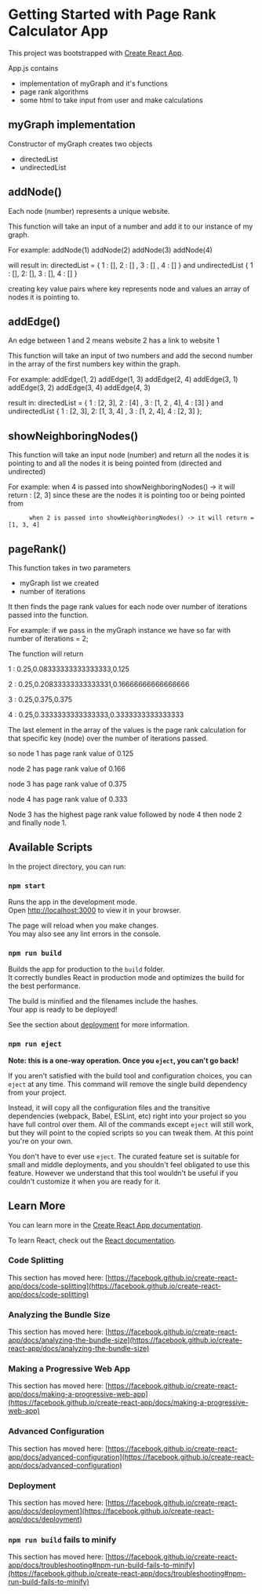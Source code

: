 # Getting Started with Page Rank Calculator App

This project was bootstrapped with [Create React App](https://github.com/facebook/create-react-app).



App.js contains 
- implementation of myGraph and it's functions
- page rank algorithms
- some html to take input from user and make calculations


## myGraph implementation
Constructor of myGraph creates two objects
- directedList 
- undirectedList

## addNode()
Each node (number) represents a unique website. 

This function will take an input of a number and add it to our instance of my graph.

For example: addNode(1)
             addNode(2) 
             addNode(3)
             addNode(4)

will result in:   directedList = { 1 : [], 2 : [] , 3 : [] , 4 : [] } and undirectedList { 1 : [], 2: [], 3 : [], 4 : [] }

creating key value pairs where key represents node and values an array of nodes it is pointing to.

## addEdge()
An edge between 1 and 2 means website 2 has a link to website 1

This function will take an input of two numbers and add the second number in the array of the first numbers key within the graph.


For example: addEdge(1, 2)
             addEdge(1, 3)
             addEdge(2, 4)
             addEdge(3, 1)
             addEdge(3, 2)
             addEdge(3, 4)
             addEdge(4, 3)

result in: directedList = { 1 : [2, 3], 2 : [4] , 3 : [1, 2 , 4], 4 : [3] } and undirectedList { 1 : [2, 3], 2: [1, 3, 4] , 3 : [1, 2, 4], 4 : [2, 3] };

## showNeighboringNodes()
This function will take an input node (number) and return all the nodes it is pointing to and all the nodes it is being pointed from (directed and undirected)

For example: when 4 is passed into showNeighboringNodes() -> it will return : [2, 3] since these are the nodes it is pointing too or being pointed from

          when 2 is passed into showNeighboringNodes() -> it will return = [1, 3, 4]


## pageRank()

This function takes in two parameters
- myGraph list we created
- number of iterations


It then finds the page rank values for each node over number of iterations passed into the function.

For example: if we pass in the myGraph instance we have so far with number of iterations = 2;

The function will return

1 : 0.25,0.08333333333333333,0.125

2 : 0.25,0.20833333333333331,0.16666666666666666

3 : 0.25,0.375,0.375

4 : 0.25,0.3333333333333333,0.3333333333333333



The last element in the array of the values is the page rank calculation for that specific key (node) over the number of iterations passed.

so node 1 has page rank value of 0.125

   node 2 has page rank value of 0.166
   
   node 3 has page rank value of 0.375
   
   node 4 has page rank value of 0.333
   
   Node 3 has the highest page rank value followed by node 4 then node 2 and finally node 1.

## Available Scripts

In the project directory, you can run:

### `npm start`

Runs the app in the development mode.\
Open [http://localhost:3000](http://localhost:3000) to view it in your browser.

The page will reload when you make changes.\
You may also see any lint errors in the console.


### `npm run build`

Builds the app for production to the `build` folder.\
It correctly bundles React in production mode and optimizes the build for the best performance.

The build is minified and the filenames include the hashes.\
Your app is ready to be deployed!

See the section about [deployment](https://facebook.github.io/create-react-app/docs/deployment) for more information.

### `npm run eject`

**Note: this is a one-way operation. Once you `eject`, you can't go back!**

If you aren't satisfied with the build tool and configuration choices, you can `eject` at any time. This command will remove the single build dependency from your project.

Instead, it will copy all the configuration files and the transitive dependencies (webpack, Babel, ESLint, etc) right into your project so you have full control over them. All of the commands except `eject` will still work, but they will point to the copied scripts so you can tweak them. At this point you're on your own.

You don't have to ever use `eject`. The curated feature set is suitable for small and middle deployments, and you shouldn't feel obligated to use this feature. However we understand that this tool wouldn't be useful if you couldn't customize it when you are ready for it.

## Learn More

You can learn more in the [Create React App documentation](https://facebook.github.io/create-react-app/docs/getting-started).

To learn React, check out the [React documentation](https://reactjs.org/).

### Code Splitting

This section has moved here: [https://facebook.github.io/create-react-app/docs/code-splitting](https://facebook.github.io/create-react-app/docs/code-splitting)

### Analyzing the Bundle Size

This section has moved here: [https://facebook.github.io/create-react-app/docs/analyzing-the-bundle-size](https://facebook.github.io/create-react-app/docs/analyzing-the-bundle-size)

### Making a Progressive Web App

This section has moved here: [https://facebook.github.io/create-react-app/docs/making-a-progressive-web-app](https://facebook.github.io/create-react-app/docs/making-a-progressive-web-app)

### Advanced Configuration

This section has moved here: [https://facebook.github.io/create-react-app/docs/advanced-configuration](https://facebook.github.io/create-react-app/docs/advanced-configuration)

### Deployment

This section has moved here: [https://facebook.github.io/create-react-app/docs/deployment](https://facebook.github.io/create-react-app/docs/deployment)

### `npm run build` fails to minify

This section has moved here: [https://facebook.github.io/create-react-app/docs/troubleshooting#npm-run-build-fails-to-minify](https://facebook.github.io/create-react-app/docs/troubleshooting#npm-run-build-fails-to-minify)
